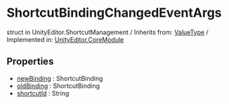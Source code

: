 # ShortcutBindingChangedEventArgs
struct in UnityEditor.ShortcutManagement
 / Inherits from: <a href="https://docs.unity3d.com/6000.1/Documentation/ScriptReference/ValueType.html">ValueType</a> / Implemented in: <a href="https://docs.unity3d.com/6000.1/Documentation/ScriptReference/UnityEditor.CoreModule.html">UnityEditor.CoreModule</a>

## Properties
- <a href="https://docs.unity3d.com/6000.1/Documentation/ScriptReference/ShortcutBindingChangedEventArgs-newBinding.html">newBinding</a> : ShortcutBinding
- <a href="https://docs.unity3d.com/6000.1/Documentation/ScriptReference/ShortcutBindingChangedEventArgs-oldBinding.html">oldBinding</a> : ShortcutBinding
- <a href="https://docs.unity3d.com/6000.1/Documentation/ScriptReference/ShortcutBindingChangedEventArgs-shortcutId.html">shortcutId</a> : String
